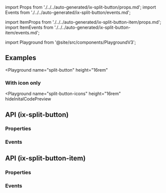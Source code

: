 import Props from './../../auto-generated/ix-split-button/props.md';
import Events from './../../auto-generated/ix-split-button/events.md';

import ItemProps from './../../auto-generated/ix-split-button-item/props.md';
import ItemEvents from './../../auto-generated/ix-split-button-item/events.md';

import Playground from '@site/src/components/PlaygroundV3';

## Examples

<Playground
  name="split-button" 
  height="16rem"
  >
</Playground>

### With icon only

<Playground
  name="split-button-icons" 
  height="16rem"
  hideInitalCodePreview
  >
</Playground>

## API (ix-split-button)

### Properties

<Props />

### Events

<Events />

## API (ix-split-button-item)

### Properties

<ItemProps/>

### Events

<ItemEvents/>
